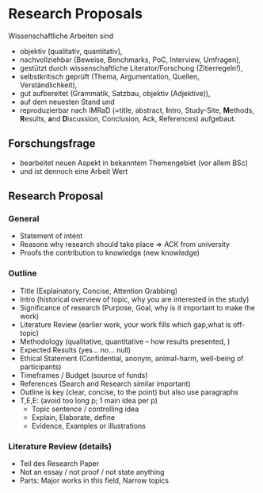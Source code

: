 # Research Proposals

Wissenschaftliche Arbeiten sind

- objektiv (qualitativ, quantitativ),
- nachvollziehbar (Beweise, Benchmarks, PoC, Interview, Umfragen),
- gestützt durch wissenschaftliche Literator/Forschung (Zitierregeln!),
- selbstkritisch geprüft (Thema, Argumentation, Quellen, Verständlichkeit),
- gut aufbereitet (Grammatik, Satzbau, objektiv (Adjektive)),
- auf dem neuesten Stand und 
- reproduzierbar
nach IMRaD (=title, abstract, **I**ntro, Study-Site, **M**ethods, **R**esults, **a**nd **D**iscussion, Conclusion, Ack, References) 
aufgebaut.

## Forschungsfrage
-	bearbeitet neuen Aspekt in bekanntem Themengebiet (vor allem BSc)
- und ist dennoch eine Arbeit Wert

## Research Proposal
### General
- Statement of intent
-	Reasons why research should take place  => ACK from university
  - Proofs the contribution to knowledge (new knowledge)

###	Outline
-	Title (Explainatory, Concise, Attention Grabbing)
-	Intro (historical overview of topic, why you are interested in the study)
-	Significance of research (Purpose, Goal, why is it important to make the work)
-	Literature Review (earlier work, your work fills which gap,what is off-topic)
-	Methodology (qualitative, quantitative – how results presented, )
-	Expected Results (yes… no… null)
-	Ethical Statement (Confidential, anonym, animal-harm, well-being of participants)
-	Timeframes / Budget (source of funds)
-	References (Search and Research similar important)
-	Outline is key (clear, concise, to the point) but also use paragraphs
  -	T,E,E: (avoid too long p; 1 main idea per p)
    -	Topic sentence / controlling idea
    -	Explain, Elaborate, define
    -	Evidence, Examples or illustrations

### Literature Review (details)
- Teil des Research Paper
-	Not an essay / not proof / not state anything
-	Parts: Major works in this field, Narrow topics
